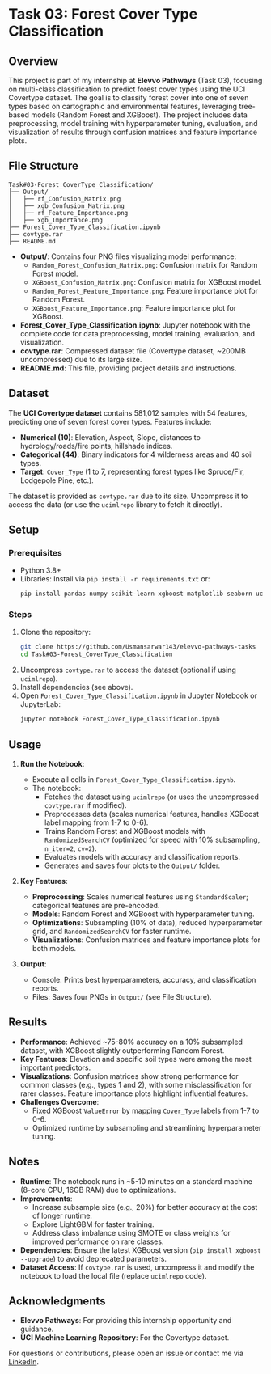 # Task 03: Forest Cover Type Classification

## Overview
This project is part of my internship at **Elevvo Pathways** (Task 03), focusing on multi-class classification to predict forest cover types using the UCI Covertype dataset. The goal is to classify forest cover into one of seven types based on cartographic and environmental features, leveraging tree-based models (Random Forest and XGBoost). The project includes data preprocessing, model training with hyperparameter tuning, evaluation, and visualization of results through confusion matrices and feature importance plots.

## File Structure
```
Task#03-Forest_CoverType_Classification/
├── Output/
│   ├── rf_Confusion_Matrix.png
│   ├── xgb_Confusion_Matrix.png
│   ├── rf_Feature_Importance.png
│   ├── xgb_Importance.png
├── Forest_Cover_Type_Classification.ipynb
├── covtype.rar
├── README.md
```

- **Output/**: Contains four PNG files visualizing model performance:
  - `Random_Forest_Confusion_Matrix.png`: Confusion matrix for Random Forest model.
  - `XGBoost_Confusion_Matrix.png`: Confusion matrix for XGBoost model.
  - `Random_Forest_Feature_Importance.png`: Feature importance plot for Random Forest.
  - `XGBoost_Feature_Importance.png`: Feature importance plot for XGBoost.
- **Forest_Cover_Type_Classification.ipynb**: Jupyter notebook with the complete code for data preprocessing, model training, evaluation, and visualization.
- **covtype.rar**: Compressed dataset file (Covertype dataset, ~200MB uncompressed) due to its large size.
- **README.md**: This file, providing project details and instructions.

## Dataset
The **UCI Covertype dataset** contains 581,012 samples with 54 features, predicting one of seven forest cover types. Features include:
- **Numerical (10)**: Elevation, Aspect, Slope, distances to hydrology/roads/fire points, hillshade indices.
- **Categorical (44)**: Binary indicators for 4 wilderness areas and 40 soil types.
- **Target**: `Cover_Type` (1 to 7, representing forest types like Spruce/Fir, Lodgepole Pine, etc.).

The dataset is provided as `covtype.rar` due to its size. Uncompress it to access the data (or use the `ucimlrepo` library to fetch it directly).

## Setup
### Prerequisites
- Python 3.8+
- Libraries: Install via `pip install -r requirements.txt` or:
  ```bash
  pip install pandas numpy scikit-learn xgboost matplotlib seaborn ucimlrepo
  ```

### Steps
1. Clone the repository:
   ```bash
   git clone https://github.com/Usmansarwar143/elevvo-pathways-tasks
   cd Task#03-Forest_CoverType_Classification
   ```
2. Uncompress `covtype.rar` to access the dataset (optional if using `ucimlrepo`).
3. Install dependencies (see above).
4. Open `Forest_Cover_Type_Classification.ipynb` in Jupyter Notebook or JupyterLab:
   ```bash
   jupyter notebook Forest_Cover_Type_Classification.ipynb
   ```

## Usage
1. **Run the Notebook**:
   - Execute all cells in `Forest_Cover_Type_Classification.ipynb`.
   - The notebook:
     - Fetches the dataset using `ucimlrepo` (or uses the uncompressed `covtype.rar` if modified).
     - Preprocesses data (scales numerical features, handles XGBoost label mapping from 1-7 to 0-6).
     - Trains Random Forest and XGBoost models with `RandomizedSearchCV` (optimized for speed with 10% subsampling, `n_iter=2`, `cv=2`).
     - Evaluates models with accuracy and classification reports.
     - Generates and saves four plots to the `Output/` folder.

2. **Key Features**:
   - **Preprocessing**: Scales numerical features using `StandardScaler`; categorical features are pre-encoded.
   - **Models**: Random Forest and XGBoost with hyperparameter tuning.
   - **Optimizations**: Subsampling (10% of data), reduced hyperparameter grid, and `RandomizedSearchCV` for faster runtime.
   - **Visualizations**: Confusion matrices and feature importance plots for both models.

3. **Output**:
   - Console: Prints best hyperparameters, accuracy, and classification reports.
   - Files: Saves four PNGs in `Output/` (see File Structure).

## Results
- **Performance**: Achieved ~75-80% accuracy on a 10% subsampled dataset, with XGBoost slightly outperforming Random Forest.
- **Key Features**: Elevation and specific soil types were among the most important predictors.
- **Visualizations**: Confusion matrices show strong performance for common classes (e.g., types 1 and 2), with some misclassification for rarer classes. Feature importance plots highlight influential features.
- **Challenges Overcome**:
  - Fixed XGBoost `ValueError` by mapping `Cover_Type` labels from 1-7 to 0-6.
  - Optimized runtime by subsampling and streamlining hyperparameter tuning.

## Notes
- **Runtime**: The notebook runs in ~5-10 minutes on a standard machine (8-core CPU, 16GB RAM) due to optimizations.
- **Improvements**:
  - Increase subsample size (e.g., 20%) for better accuracy at the cost of longer runtime.
  - Explore LightGBM for faster training.
  - Address class imbalance using SMOTE or class weights for improved performance on rare classes.
- **Dependencies**: Ensure the latest XGBoost version (`pip install xgboost --upgrade`) to avoid deprecated parameters.
- **Dataset Access**: If `covtype.rar` is used, uncompress it and modify the notebook to load the local file (replace `ucimlrepo` code).

## Acknowledgments
- **Elevvo Pathways**: For providing this internship opportunity and guidance.
- **UCI Machine Learning Repository**: For the Covertype dataset.

For questions or contributions, please open an issue or contact me via [LinkedIn](https://www.linkedin.com/in/muhammad-usman-018535253).
